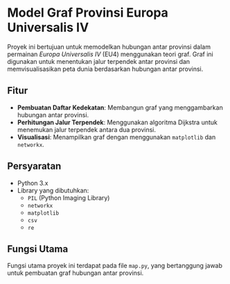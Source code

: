 # Model Graf Provinsi Europa Universalis IV

Proyek ini bertujuan untuk memodelkan hubungan antar provinsi dalam permainan *Europa Universalis IV* (EU4) menggunakan teori graf. Graf ini digunakan untuk menentukan jalur terpendek antar provinsi dan memvisualisasikan peta dunia berdasarkan hubungan antar provinsi.

## Fitur

- **Pembuatan Daftar Kedekatan**: Membangun graf yang menggambarkan hubungan antar provinsi.
- **Perhitungan Jalur Terpendek**: Menggunakan algoritma Dijkstra untuk menemukan jalur terpendek antara dua provinsi.
- **Visualisasi**: Menampilkan graf dengan menggunakan `matplotlib` dan `networkx`.

## Persyaratan

- Python 3.x
- Library yang dibutuhkan:
  - `PIL` (Python Imaging Library)
  - `networkx`
  - `matplotlib`
  - `csv`
  - `re`

## Fungsi Utama

Fungsi utama proyek ini terdapat pada file `map.py`, yang bertanggung jawab untuk pembuatan graf hubungan antar provinsi.
